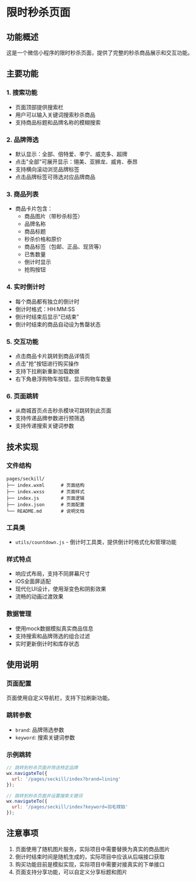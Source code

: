 # 限时秒杀页面

## 功能概述
这是一个微信小程序的限时秒杀页面，提供了完整的秒杀商品展示和交互功能。

## 主要功能

### 1. 搜索功能
- 页面顶部提供搜索栏
- 用户可以输入关键词搜索秒杀商品
- 支持商品标题和品牌名称的模糊搜索

### 2. 品牌筛选
- 默认显示：全部、倍特爱、李宁、威克多、超牌
- 点击"全部"可展开显示：翎美、亚狮龙、威肯、泰昂
- 支持横向滚动浏览品牌标签
- 点击品牌标签可筛选对应品牌商品

### 3. 商品列表
- 商品卡片包含：
  - 商品图片（带秒杀标签）
  - 品牌名称
  - 商品标题
  - 秒杀价格和原价
  - 商品标签（包邮、正品、现货等）
  - 已售数量
  - 倒计时显示
  - 抢购按钮

### 4. 实时倒计时
- 每个商品都有独立的倒计时
- 倒计时格式：HH:MM:SS
- 倒计时结束后显示"已结束"
- 倒计时结束的商品自动设为售罄状态

### 5. 交互功能
- 点击商品卡片跳转到商品详情页
- 点击"抢"按钮进行购买操作
- 支持下拉刷新重新加载数据
- 右下角悬浮购物车按钮，显示购物车数量

### 6. 页面跳转
- 从商城首页点击秒杀模块可跳转到此页面
- 支持传递品牌参数进行预筛选
- 支持传递搜索关键词参数

## 技术实现

### 文件结构
```
pages/seckill/
├── index.wxml      # 页面结构
├── index.wxss      # 页面样式
├── index.js        # 页面逻辑
├── index.json      # 页面配置
└── README.md       # 说明文档
```

### 工具类
- `utils/countdown.js` - 倒计时工具类，提供倒计时格式化和管理功能

### 样式特点
- 响应式布局，支持不同屏幕尺寸
- iOS全面屏适配
- 现代化UI设计，使用渐变色和阴影效果
- 流畅的动画过渡效果

### 数据管理
- 使用mock数据模拟真实商品信息
- 支持搜索和品牌筛选的组合过滤
- 实时更新倒计时和库存状态

## 使用说明

### 页面配置
页面使用自定义导航栏，支持下拉刷新功能。

### 跳转参数
- `brand`: 品牌筛选参数
- `keyword`: 搜索关键词参数

### 示例跳转
```javascript
// 跳转到秒杀页面并筛选特定品牌
wx.navigateTo({
  url: '/pages/seckill/index?brand=lining'
});

// 跳转到秒杀页面并设置搜索关键词
wx.navigateTo({
  url: '/pages/seckill/index?keyword=羽毛球拍'
});
```

## 注意事项

1. 页面使用了随机图片服务，实际项目中需要替换为真实的商品图片
2. 倒计时结束时间是随机生成的，实际项目中应该从后端接口获取
3. 购买功能目前是模拟实现，实际项目中需要对接真实的下单接口
4. 页面支持分享功能，可以自定义分享标题和图片 